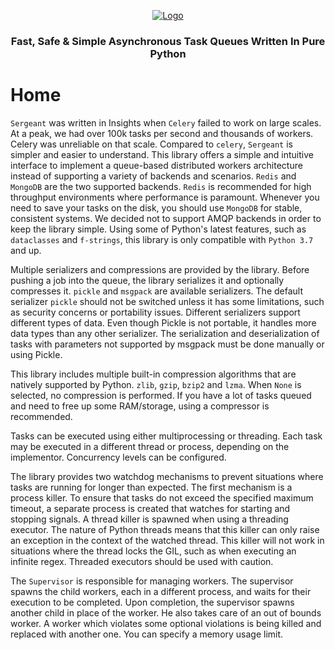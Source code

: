 <p align="center">
    <a href="https://github.com/intsights/sergeant">
        <img src="https://raw.githubusercontent.com/intsights/sergeant/master/images/logo.png" alt="Logo">
    </a>
    <h3 align="center">
        Fast, Safe & Simple Asynchronous Task Queues Written In Pure Python
    </h3>
</p>


# Home
`Sergeant` was written in Insights when `Celery` failed to work on large scales. At a peak, we had over 100k tasks per second and thousands of workers. Celery was unreliable on that scale. Compared to `celery`, `Sergeant` is simpler and easier to understand. This library offers a simple and intuitive interface to implement a queue-based distributed workers architecture instead of supporting a variety of backends and scenarios. `Redis` and `MongoDB` are the two supported backends. `Redis` is recommended for high throughput environments where performance is paramount. Whenever you need to save your tasks on the disk, you should use `MongoDB` for stable, consistent systems. We decided not to support AMQP backends in order to keep the library simple. Using some of Python's latest features, such as `dataclasses` and `f-strings`, this library is only compatible with `Python 3.7` and up.

Multiple serializers and compressions are provided by the library. Before pushing a job into the queue, the library serializes it and optionally compresses it. `pickle` and `msgpack` are available serializers. The default serializer `pickle` should not be switched unless it has some limitations, such as security concerns or portability issues. Different serializers support different types of data. Even though Pickle is not portable, it handles more data types than any other serializer. The serialization and deserialization of tasks with parameters not supported by msgpack must be done manually or using Pickle.

This library includes multiple built-in compression algorithms that are natively supported by Python. `zlib`, `gzip`, `bzip2` and `lzma`. When `None` is selected, no compression is performed. If you have a lot of tasks queued and need to free up some RAM/storage, using a compressor is recommended.

Tasks can be executed using either multiprocessing or threading. Each task may be executed in a different thread or process, depending on the implementor. Concurrency levels can be configured.

The library provides two watchdog mechanisms to prevent situations where tasks are running for longer than expected. The first mechanism is a process killer. To ensure that tasks do not exceed the specified maximum timeout, a separate process is created that watches for starting and stopping signals. A thread killer is spawned when using a threading executor. The nature of Python threads means that this killer can only raise an exception in the context of the watched thread. This killer will not work in situations where the thread locks the GIL, such as when executing an infinite regex. Threaded executors should be used with caution.

The `Supervisor` is responsible for managing workers. The supervisor spawns the child workers, each in a different process, and waits for their execution to be completed. Upon completion, the supervisor spawns another child in place of the worker. He also takes care of an out of bounds worker. A worker which violates some optional violations is being killed and replaced with another one. You can specify a memory usage limit.
